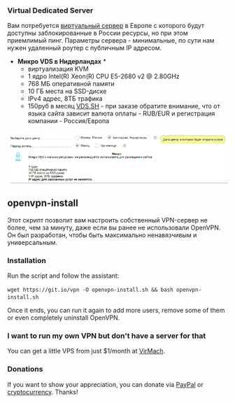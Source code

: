 ### Virtual Dedicated Server
Вам потребуется [виртуальный сервер](https://ru.wikipedia.org/wiki/VPS) в Европе с которого будут доступны заблокированные в России ресурсы, но при этом приемлимый пинг. 
Параметры сервера - минимальные, по сути нам нужен удаленный роутер с публичным IP адресом. 
* **Микро VDS в Нидерландах** *
  * виртуализация KVM 
  * 1 ядро Intel(R) Xeon(R) CPU E5-2680 v2 @ 2.80GHz
  * 768 МБ оперативной памяти
  * 10 ГБ места на SSD-диске
  * IPv4 адрес, 8ТБ трафика
  * 150руб в месяц
[VDS.SH](https://vds.sh) - при заказе обратите внимание, что от языка сайта зависит валюта оплаты - RUB/EUR и регистрация компании - Россия/Европа

![MicroVDS](/img/001.png)


## openvpn-install
Этот скрипт позволит вам настроить собственный VPN-сервер не более, чем за минуту, даже если вы ранее не использовали OpenVPN. 
Он был разработан, чтобы быть максимально ненавязчивым и универсальным.

### Installation
Run the script and follow the assistant:

`wget https://git.io/vpn -O openvpn-install.sh && bash openvpn-install.sh`

Once it ends, you can run it again to add more users, remove some of them or even completely uninstall OpenVPN.

### I want to run my own VPN but don't have a server for that
You can get a little VPS from just $1/month at [VirMach](https://billing.virmach.com/aff.php?aff=4109&url=billing.virmach.com/cart.php?gid=1).

### Donations

If you want to show your appreciation, you can donate via [PayPal](https://www.paypal.com/cgi-bin/webscr?cmd=_s-xclick&hosted_button_id=VBAYDL34Z7J6L) or [cryptocurrency](https://pastebin.com/raw/M2JJpQpC). Thanks!
